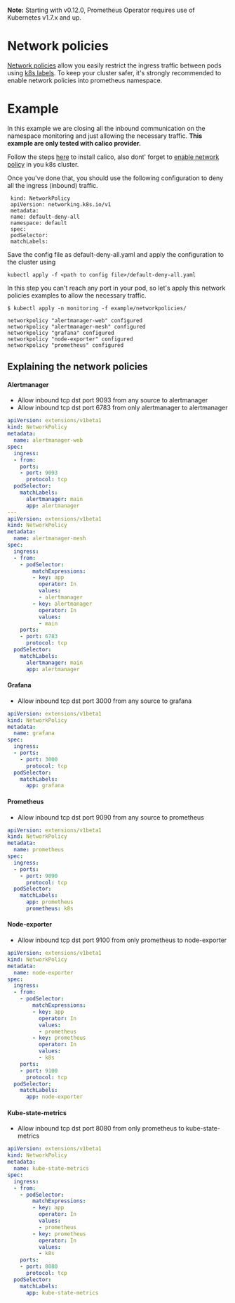 <br>
<div class="alert alert-info" role="alert">
    <i class="fa fa-exclamation-triangle"></i><b> Note:</b> Starting with v0.12.0, Prometheus Operator requires use of Kubernetes v1.7.x and up.
</div>

# Network policies

[Network policies](https://kubernetes.io/docs/user-guide/networkpolicies/) allow you easily restrict the ingress traffic between pods using [k8s labels](https://kubernetes.io/docs/user-guide/labels/). 
To keep your cluster safer, it's strongly recommended to enable network policies into prometheus namespace.

# Example

In this example we are closing all the inbound communication on the namespace monitoring and just allowing the necessary traffic.
**This example are only tested with calico provider.**

Follow the steps [here](http://docs.projectcalico.org/v1.5/getting-started/kubernetes/installation/) to install calico, also dont' forget to [enable network policy](https://kubernetes.io/docs/concepts/services-networking/network-policies/) in you k8s cluster.

Once you've done that, you should use the following configuration to deny all the ingress (inbound) traffic.
``` 
 kind: NetworkPolicy
 apiVersion: networking.k8s.io/v1
 metadata:
 name: default-deny-all
 namespace: default
 spec:
 podSelector:
 matchLabels:
```
Save the config file as default-deny-all.yaml and apply the configuration to the cluster using

```kubectl apply -f <path to config file>/default-deny-all.yaml```

In this step you can't reach any port in your pod, so let's apply this network policies examples to allow the necessary traffic.

```
$ kubectl apply -n monitoring -f example/networkpolicies/ 

networkpolicy "alertmanager-web" configured
networkpolicy "alertmanager-mesh" configured
networkpolicy "grafana" configured
networkpolicy "node-exporter" configured
networkpolicy "prometheus" configured
```

## Explaining the network policies

#### Alertmanager

* Allow inbound tcp dst port 9093 from any source to alertmanager  
* Allow inbound tcp dst port 6783 from only alertmanager to alertmanager 
 
[embedmd]:# (../example/networkpolicies/alertmanager.yaml)
```yaml
apiVersion: extensions/v1beta1
kind: NetworkPolicy
metadata:
  name: alertmanager-web
spec:
  ingress:
  - from:
    ports:
    - port: 9093
      protocol: tcp
  podSelector:
    matchLabels:
      alertmanager: main
      app: alertmanager
---
apiVersion: extensions/v1beta1
kind: NetworkPolicy
metadata:
  name: alertmanager-mesh
spec:
  ingress:
  - from:
    - podSelector:
        matchExpressions:
        - key: app
          operator: In
          values:
          - alertmanager
        - key: alertmanager
          operator: In
          values:
          - main
    ports:
    - port: 6783
      protocol: tcp
  podSelector:
    matchLabels:
      alertmanager: main
      app: alertmanager
```

#### Grafana

* Allow inbound tcp dst port 3000 from any source to grafana  

[embedmd]:# (../example/networkpolicies/grafana.yaml)
```yaml
apiVersion: extensions/v1beta1
kind: NetworkPolicy
metadata:
  name: grafana
spec:
  ingress:
  - ports:
    - port: 3000
      protocol: tcp
  podSelector:
    matchLabels:
      app: grafana
```

#### Prometheus

* Allow inbound tcp dst port 9090 from any source to prometheus  

[embedmd]:# (../example/networkpolicies/prometheus.yaml)
```yaml
apiVersion: extensions/v1beta1
kind: NetworkPolicy
metadata:
  name: prometheus
spec:
  ingress:
  - ports:
    - port: 9090
      protocol: tcp
  podSelector:
    matchLabels:
      app: prometheus
      prometheus: k8s
```

#### Node-exporter

* Allow inbound tcp dst port 9100 from only prometheus to node-exporter  

[embedmd]:# (../example/networkpolicies/node-exporter.yaml)
```yaml
apiVersion: extensions/v1beta1
kind: NetworkPolicy
metadata:
  name: node-exporter
spec:
  ingress:
  - from:
    - podSelector:
        matchExpressions:
        - key: app
          operator: In
          values:
          - prometheus
        - key: prometheus
          operator: In
          values:
          - k8s
    ports:
    - port: 9100
      protocol: tcp
  podSelector:
    matchLabels:
      app: node-exporter
```

#### Kube-state-metrics

* Allow inbound tcp dst port 8080 from only prometheus to kube-state-metrics  

[embedmd]:# (../example/networkpolicies/kube-state-metrics.yaml)
```yaml
apiVersion: extensions/v1beta1
kind: NetworkPolicy
metadata:
  name: kube-state-metrics
spec:
  ingress:
  - from:
    - podSelector:
        matchExpressions:
        - key: app
          operator: In
          values:
          - prometheus
        - key: prometheus
          operator: In
          values:
          - k8s
    ports:
    - port: 8080
      protocol: tcp
  podSelector:
    matchLabels:
      app: kube-state-metrics
```
